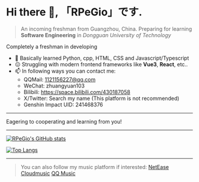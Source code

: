 # Hi there 👋, 「RPeGio」です.

> An incoming freshman from Guangzhou, China.
> Preparing for learning **Software Engineering** in *Dongguan University of Technology*

Completely a freshman in developing
- 🔭 Basically learned Python, cpp, HTML, CSS and Javascript/Typescript
- 😖 Struggling with modern frontend frameworks like **Vue3**, **React**, etc..
- 📫 In following ways you can contact me:
	- QQMail: 1121156227@qq.com
	- WeChat: zhuangyuan103
	- Bilibili: https://space.bilibili.com/430187058
	- X/Twitter: Search my name (This platform is not recommended)
   	- Genshin Impact UID: 241468376
---

Eagering to cooperating and learning from you!

---

[![RPeGio's GitHub stats](https://github-readme-stats.vercel.app/api?username=RPeGio)](https://github.com/anuraghazra/github-readme-stats)

[![Top Langs](https://github-readme-stats.vercel.app/api/top-langs/?username=RPeGio)](https://github.com/anuraghazra/github-readme-stats)

---

> You can also follow my music platform if interested:
<a href="https://music.163.com/#/artist?id=34779628">NetEase Cloudmusic</a>
<a href="https://y.qq.com/n/ryqq/singer/002h6aOv121rJ5">QQ Music</a>
